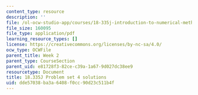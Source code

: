 ```yaml
---
content_type: resource
description: ''
file: /ol-ocw-studio-app/courses/18-335j-introduction-to-numerical-methods-spring-2019/dde57038ba3a6408f0cc90d23c511b4f_MIT18_335JS19_pset4sol.pdf
file_size: 160095
file_type: application/pdf
learning_resource_types: []
license: https://creativecommons.org/licenses/by-nc-sa/4.0/
ocw_type: OCWFile
parent_title: Week 2
parent_type: CourseSection
parent_uid: e81728f3-82ce-c39a-1a67-9d027dc38ee9
resourcetype: Document
title: 18.335J Problem set 4 solutions
uid: dde57038-ba3a-6408-f0cc-90d23c511b4f
---
```

